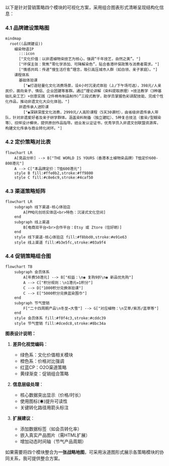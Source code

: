 以下是针对营销策略四个模块的可视化方案，采用组合图表形式清晰呈现结构化信息：

### 4.1 品牌建设策略图
```mermaid
mindmap
  root((品牌建设))
    植染物语IP
      :::icon
      ["文化价值：以非遗植物染技艺为核心，强调“千年技艺，自然之美”。"]
      ["环保主张：聚焦“零化学添加、可降解染色”，贴合香港环保政策与消费者需求。"]
      ["情感共鸣：传递“慢生活疗愈”理念，吸引高压城市人群（如白领、亲子家庭）。"]
    课程体系
      基础体验课
        ["◉打造轻量化文化消费场景，设4小时沉浸式体验（上/下午场可选），398元/人亲民价，面向亲子、情侣、企业团建等客群。通过“理论讲解（染料提取原理）+技法教学（3种基础扎染工艺）+创意实践（2件棉布制品制作）”三段式教学，助学员掌握色彩调配技能、完成个性化作品，推动非遗文化大众化体验。"]
      非遗传承人进阶课
        ["◉深耕深度文化消费，2999元/人高阶课程（5天30课时），由省级非遗传承人带队，针对非遗爱好者及亲子研学群体。涵盖染料制备（独立建缸）、5种复合技法（套染/型糊染等）、纹样设计模块，提供原创作品指导。结业发认证证书，优秀学员入非遗文创联盟资源库，构建文化传承与商业转化闭环。"]
```

### 4.2 定价策略对比表
```mermaid
flowchart LR
    A[竞品分析] --> B["THE WORLD IS YOURS（香港本土植物染品牌）T恤定价600-800港元"]
    A --> C["本品牌定价：T恤600港元"]
    style B fill:#ffe0b2,stroke:#ff9800
    style C fill:#c8e6c9,stroke:#4caf50
```

### 4.3 渠道策略矩阵
```mermaid
flowchart LR
    subgraph 线下渠道-核心体验店
        A[PMQ元创坊实体店<br>特色：沉浸式文化空间]
    end
    subgraph 线上渠道
        B[电商双平台<br>合作平台：Etsy 或 Ztore（住好啲）]
    end
    style 线下渠道-核心体验店 fill:#f8bbd0,stroke:#e91e63
    style 线上渠道 fill:#b3e5fc,stroke:#03a9f4
```

### 4.4 促销策略组合图
```mermaid
flowchart TB
    subgraph 会员体系
        A[年费50港元] --> B["权益：\n◉ 复购9折\n◉ 新品优先购"]
        A --> C["积分规则：\n1港元=1积分"]
        C --> D["1000积分兑换体验课"]
        C --> E["5000积分兑换蓝染围巾"]
    end
    subgraph 节气营销
        F["二十四周期产品\n冬至→大雪"] --> G["对应植物：\n艾草/紫苏/蓝草等"]
    end
    style 会员体系 fill:#f0f4c3,stroke:#cddc39
    style 节气营销 fill:#dcedc8,stroke:#8bc34a
```

**图表设计说明：**
1. **差异化视觉编码**：
   - 绿色系：文化价值相关模块
   - 橙色系：价格对比强调
   - 红蓝CP：O2O渠道策略
   - 黄绿渐变：促销组合策略

2. **信息层级处理**：
   - 核心数据突出显示（价格/时长）
   - 使用图标(◉)提升可读性
   - 关键转化路径用箭头标注

3. **扩展建议**：
   - 添加数据标签（如会员转化率）
   - 嵌入真实产品图片（需HTML扩展）
   - 增加动态时间轴（节气产品周期）

如果需要将四个模块整合为**一张战略地图**，可采用泳道图形式展示各策略模块的协同关系，我可提供整合方案。
